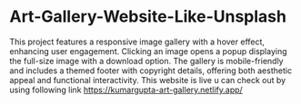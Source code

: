 # Art-Gallery-Website-Like-Unsplash
This project features a responsive image gallery with a hover effect, enhancing user engagement. Clicking an image opens a popup displaying the full-size image with a download option. The gallery is mobile-friendly and includes a themed footer with copyright details, offering both aesthetic appeal and functional interactivity.
This website is live u can check out by using following link
https://kumargupta-art-gallery.netlify.app/
